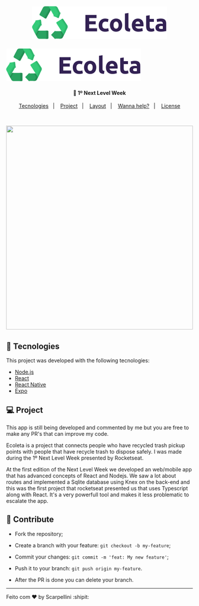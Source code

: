 <h1 align="center">
    <img src='web\src\assets\logo.svg'>
</h1>


![Ecoleta](web\src\assets\logo.svg)

<h4 align="center">
  🚀 1º Next Level Week
</h4>

<p align="center">
  <a href="#rocket-tecnologies">Tecnologies</a>&nbsp;&nbsp;&nbsp;|&nbsp;&nbsp;&nbsp;
  <a href="#-project">Project</a>&nbsp;&nbsp;&nbsp;|&nbsp;&nbsp;&nbsp;
  <a href="#-layout">Layout</a>&nbsp;&nbsp;&nbsp;|&nbsp;&nbsp;&nbsp;
  <a href="#-contribute">Wanna help?</a>&nbsp;&nbsp;&nbsp;|&nbsp;&nbsp;&nbsp;
  <a href="#memo-license">License</a>
</p>

<br>

<p align="center">
  <img src='web\src\assets\github\peek.gif' width="100%" height="550">
</p>

## :rocket: Tecnologies

This project was developed with the following tecnologies:

- [Node.js](https://nodejs.org/en/)
- [React](https://reactjs.org)
- [React Native](https://facebook.github.io/react-native/)
- [Expo](https://expo.io/)

## 💻 Project

This app is still being developed and commented by me but you are free to make any PR's that can improve my code.

Ecoleta is a project that connects people who have recycled trash pickup points with people that have recycle trash to dispose safely. I was made during the 1º Next Level Week presented by Rocketseat. 

At the first edition of the Next Level Week we developed an web/mobile app that has advanced concepts of React and Nodejs. We saw a lot about routes and implemented a Sqlite database using Knex on the back-end and this was the first project that rocketseat presented us that uses Typescript along with React. It's a very powerfull tool and makes it less problematic to escalate the app.

## 🤔 Contribute

- Fork the repository;
- Create a branch with your feature: `git checkout -b my-feature`;
- Commit your changes: `git commit -m 'feat: My new feature'`;
- Push it to your branch: `git push origin my-feature`.

- After the PR is done you can delete your branch.

---

Feito com ♥ by Scarpellini :shipit: 